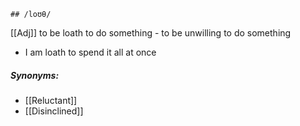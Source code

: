 	## /loʊθ/ 
[[Adj]]
to be loath to do something - to be unwilling to do something

- I am loath to spend it all at once

##### Synonyms:
- [[Reluctant]]
- [[Disinclined]]